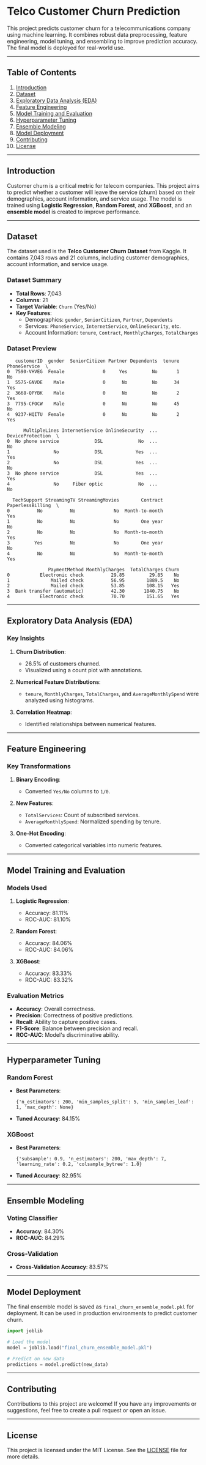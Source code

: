 # Telco Customer Churn Prediction

This project predicts customer churn for a telecommunications company using machine learning. It combines robust data preprocessing, feature engineering, model tuning, and ensembling to improve prediction accuracy. The final model is deployed for real-world use.

---

## Table of Contents
1. [Introduction](#introduction)
2. [Dataset](#dataset)
3. [Exploratory Data Analysis (EDA)](#exploratory-data-analysis-eda)
4. [Feature Engineering](#feature-engineering)
5. [Model Training and Evaluation](#model-training-and-evaluation)
6. [Hyperparameter Tuning](#hyperparameter-tuning)
7. [Ensemble Modeling](#ensemble-modeling)
8. [Model Deployment](#model-deployment)
9. [Contributing](#contributing)
10. [License](#license)

---

## Introduction
Customer churn is a critical metric for telecom companies. This project aims to predict whether a customer will leave the service (churn) based on their demographics, account information, and service usage. The model is trained using **Logistic Regression**, **Random Forest**, and **XGBoost**, and an **ensemble model** is created to improve performance.

---

## Dataset
The dataset used is the **Telco Customer Churn Dataset** from Kaggle. It contains 7,043 rows and 21 columns, including customer demographics, account information, and service usage.

### Dataset Summary
- **Total Rows**: 7,043
- **Columns**: 21
- **Target Variable**: `Churn` (Yes/No)
- **Key Features**:
  - Demographics: `gender`, `SeniorCitizen`, `Partner`, `Dependents`
  - Services: `PhoneService`, `InternetService`, `OnlineSecurity`, etc.
  - Account Information: `tenure`, `Contract`, `MonthlyCharges`, `TotalCharges`

### Dataset Preview
```plaintext
   customerID  gender  SeniorCitizen Partner Dependents  tenure PhoneService  \
0  7590-VHVEG  Female              0     Yes         No       1           No   
1  5575-GNVDE    Male              0      No         No      34          Yes   
2  3668-QPYBK    Male              0      No         No       2          Yes   
3  7795-CFOCW    Male              0      No         No      45           No   
4  9237-HQITU  Female              0      No         No       2          Yes   

      MultipleLines InternetService OnlineSecurity  ... DeviceProtection  \
0  No phone service             DSL             No  ...               No   
1                No             DSL            Yes  ...              Yes   
2                No             DSL            Yes  ...               No   
3  No phone service             DSL            Yes  ...              Yes   
4                No     Fiber optic             No  ...               No   

  TechSupport StreamingTV StreamingMovies        Contract PaperlessBilling  \
0          No          No              No  Month-to-month              Yes   
1          No          No              No        One year               No   
2          No          No              No  Month-to-month              Yes   
3         Yes          No              No        One year               No   
4          No          No              No  Month-to-month              Yes   

               PaymentMethod MonthlyCharges  TotalCharges Churn  
0           Electronic check          29.85         29.85    No  
1               Mailed check          56.95        1889.5    No  
2               Mailed check          53.85        108.15   Yes  
3  Bank transfer (automatic)          42.30       1840.75    No  
4           Electronic check          70.70        151.65   Yes  
```

---

## Exploratory Data Analysis (EDA)
### Key Insights
1. **Churn Distribution**:
   - 26.5% of customers churned.
   - Visualized using a count plot with annotations.

2. **Numerical Feature Distributions**:
   - `tenure`, `MonthlyCharges`, `TotalCharges`, and `AverageMonthlySpend` were analyzed using histograms.

3. **Correlation Heatmap**:
   - Identified relationships between numerical features.

---

## Feature Engineering
### Key Transformations
1. **Binary Encoding**:
   - Converted `Yes/No` columns to `1/0`.

2. **New Features**:
   - `TotalServices`: Count of subscribed services.
   - `AverageMonthlySpend`: Normalized spending by tenure.

3. **One-Hot Encoding**:
   - Converted categorical variables into numeric features.

---

## Model Training and Evaluation
### Models Used
1. **Logistic Regression**:
   - Accuracy: 81.11%
   - ROC-AUC: 81.10%

2. **Random Forest**:
   - Accuracy: 84.06%
   - ROC-AUC: 84.06%

3. **XGBoost**:
   - Accuracy: 83.33%
   - ROC-AUC: 83.32%

### Evaluation Metrics
- **Accuracy**: Overall correctness.
- **Precision**: Correctness of positive predictions.
- **Recall**: Ability to capture positive cases.
- **F1-Score**: Balance between precision and recall.
- **ROC-AUC**: Model's discriminative ability.

---

## Hyperparameter Tuning
### Random Forest
- **Best Parameters**:
  ```plaintext
  {'n_estimators': 200, 'min_samples_split': 5, 'min_samples_leaf': 1, 'max_depth': None}
  ```
- **Tuned Accuracy**: 84.15%

### XGBoost
- **Best Parameters**:
  ```plaintext
  {'subsample': 0.9, 'n_estimators': 200, 'max_depth': 7, 'learning_rate': 0.2, 'colsample_bytree': 1.0}
  ```
- **Tuned Accuracy**: 82.95%

---

## Ensemble Modeling
### Voting Classifier
- **Accuracy**: 84.30%
- **ROC-AUC**: 84.29%

### Cross-Validation
- **Cross-Validation Accuracy**: 83.57%

---

## Model Deployment
The final ensemble model is saved as `final_churn_ensemble_model.pkl` for deployment. It can be used in production environments to predict customer churn.

```python
import joblib

# Load the model
model = joblib.load("final_churn_ensemble_model.pkl")

# Predict on new data
predictions = model.predict(new_data)
```

---

## Contributing
Contributions to this project are welcome! If you have any improvements or suggestions, feel free to create a pull request or open an issue.

---

## License
This project is licensed under the MIT License. See the [LICENSE](LICENSE) file for more details.


